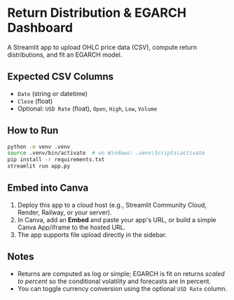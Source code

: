 # Return Distribution & EGARCH Dashboard

A Streamlit app to upload OHLC price data (CSV), compute return distributions, and fit an EGARCH model.

## Expected CSV Columns
- `Date` (string or datetime)
- `Close` (float)
- Optional: `USD Rate` (float), `Open`, `High`, `Low`, `Volume`

## How to Run
```bash
python -m venv .venv
source .venv/bin/activate  # on Windows: .venv\Scripts\activate
pip install -r requirements.txt
streamlit run app.py
```

## Embed into Canva
1. Deploy this app to a cloud host (e.g., Streamlit Community Cloud, Render, Railway, or your server).
2. In Canva, add an **Embed** and paste your app's URL, or build a simple Canva App/iframe to the hosted URL.
3. The app supports file upload directly in the sidebar.

## Notes
- Returns are computed as log or simple; EGARCH is fit on returns *scaled to percent* so the conditional volatility and forecasts are in percent.
- You can toggle currency conversion using the optional `USD Rate` column.